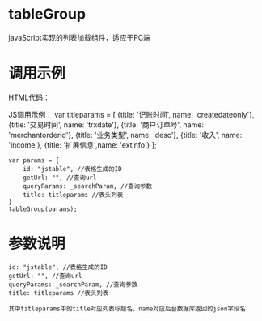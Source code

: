 # tableGroup
javaScript实现的列表加载组件，适应于PC端

# 调用示例
HTML代码：<div id="jstable"></div>

JS调用示例：
	var titleparams = [
    {title: '记账时间', name: 'createdateonly'}, 
    {title: '交易时间', name: 'trxdate'}, 
		{title: '商户订单号', name: 'merchantorderid'}, 
		{title: '业务类型', name: 'desc'}, 
		{title: '收入', name: 'income'}, 
		{title: '扩展信息',name: 'extinfo'}
	];

	var params = {
		id: "jstable", //表格生成的ID
		getUrl: "", //查询url
		queryParams: _searchParam, //查询参数
		title: titleparams //表头列表
	}
	tableGroup(params);

# 参数说明
	id: "jstable", //表格生成的ID
	getUrl: "", //查询url
	queryParams: _searchParam, //查询参数
	title: titleparams //表头列表
	
	其中titleparams中的title对应列表标题名，name对应后台数据库返回的json字段名
